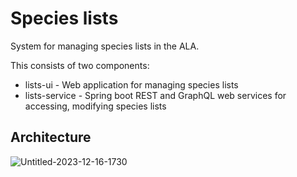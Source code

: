 # Species lists

System for managing species lists in the ALA.

This consists of two components:

* lists-ui - Web application for managing species lists
* lists-service - Spring boot REST and GraphQL web services for accessing, modifying species lists


## Architecture

![Untitled-2023-12-16-1730](https://github.com/AtlasOfLivingAustralia/species-lists/assets/444897/7d9f5a2b-39ca-493f-aca3-7bc698aae0d8)
